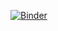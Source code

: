 [![Binder](https://mybinder.org/badge_logo.svg)](https://mybinder.org/v2/gh/ShinkuKira21/MathsWorksheets.git/teacher?filepath=%2FWorksheets)